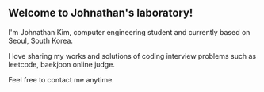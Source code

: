 ## Welcome to Johnathan's laboratory!

<!--
**J0hnnyKim/J0hnnyKim** is a ✨ _special_ ✨ repository because its `README.md` (this file) appears on your GitHub profile.

Here are some ideas to get you started:

- 🔭 I’m currently working on ...
- 🌱 I’m currently learning ...
- 👯 I’m looking to collaborate on ...
- 🤔 I’m looking for help with ...
- 💬 Ask me about ...
- 📫 How to reach me: ...
- 😄 Pronouns: ...
- ⚡ Fun fact: ...
-->
I'm Johnathan Kim, computer engineering student and currently based on Seoul, South Korea.  

I love sharing my works and solutions of coding interview problems such as leetcode, baekjoon online judge.  
  
Feel free to contact me anytime.
